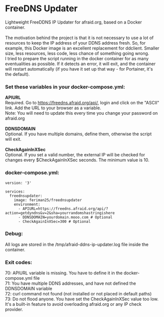 # FreeDNS Updater
Lightweight FreeDDNS IP Updater for afraid.org, based on a Docker container.<br><br>
The motivation behind the project is that it is not necessary to use a lot of resources to keep the IP address of your DDNS address fresh. So, for example, this Docker image is an excellent replacement for ddclient. Smaller size, less resources, less code, less chance of something going wrong.<br>
I tried to prepare the script running in the docker container for as many eventualities as possible. If it detects an error, it will exit, and the container will restart automatically (if you have it set up that way - for Portainer, it's the default).

### Set these variables in your docker-compose.yml:<br>
**APIURL**<br>
Required. Go to https://freedns.afraid.org/api/, login and click on the "ASCII" link. Add the URL to your browser as a variable.<br>
Note: You will need to update this every time you change your password on afraid.org<br><br>
**DDNSDOMAIN**<br>
Optional. If you have multiple domains, define them, otherwise the script will exit.<br><br>
**CheckAgainInXSec**<br>
Optional. If you set a valid number, the external IP will be checked for changes every $CheckAgainInXSec seconds. The minimum value is 10.<br>

### docker-compose.yml:

    version: '3'

    services:
      freednsupdater:
        image: feriman25/freednsupdater
        environment:
          - APIURL=https://freedns.afraid.org/api/?action=getdyndns&v=2&sha=yourrandomshastringishere
          - DDNSDOMAIN=yourdomain.mooo.com # Optional
          - CheckAgainInXSec=300 # Optional


### Debug:
All logs are stored in the /tmp/afraid-ddns-ip-updater.log file inside the container.

### Exit codes:
70: APIURL variable is missing. You have to define it in the docker-compose.yml file<br>
71: You have multiple DDNS addresses, and have not defined the DDNSDOMAIN variable<br>
72: curl command not found (not installed or not placed in default paths)<br>
73: Do not flood anyone. You have set the CheckAgainInXSec value too low. It's a built-in feature to avoid overloading afraid.org or any IP check provider.
